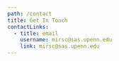 ```yaml
---
path: /contact
title: Get In Touch
contactLinks:
  - title: email
    username: mirsc@sas.upenn.edu
    link: mirsc@sas.upenn.edu
---
```

